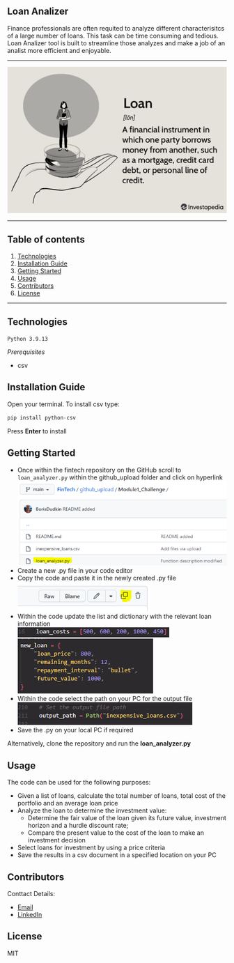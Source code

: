 ##  **Loan Analizer**


Finance professionals are often requited to analyze different characterisitcs of a large number of loans. This task can be time consuming and tedious.
Loan Analizer tool is built to streamline those analyzes and make a job of an analist more efficient and enjoyable.

---

![Loan](images/Loan.png)

---

## Table of contents

1. [Technologies](#technologies)
2. [Installation Guide](#installation-guide)
3. [Getting Started](#getting-started)
4. [Usage](#usage)
5. [Contributors](#contributors)
6. [License](#license)

---

## Technologies

`Python 3.9.13`

_Prerequisites_

- csv

## Installation Guide

Open your terminal.
To install csv type:

```python
pip install python-csv
```

Press **Enter** to install

## Getting Started

- Once within the fintech repository on the GitHub scroll to `loan_analyzer.py` within the github_upload folder and click on hyperlink <br />
  ![loan_analyzer](images/Repo_image.PNG)
- Create a new .py file in your code editor
- Copy the code and paste it in the newly created .py file <br />
  ![Copy_button](images/Copy_Button.PNG)
- Within the code update the list and dictionary with the relevant loan information <br />
  ![list](images/list.PNG)
  ![dictionary](images/Dict.PNG)
- Within the code select the path on your PC for the output file <br />
  ![Path](images/Path.PNG)
- Save the .py on your local PC if required

Alternatively, clone the repository and run the **loan_analyzer.py**

## Usage

The code can be used for the following purposes:

- Given a list of loans, calculate the total number of loans, total cost of the portfolio and an average loan price
- Analyze the loan to determine the investment value:
  - Determine the fair value of the loan given its future value, investment horizon and a hurdle discount rate;
  - Compare the present value to the cost of the loan to make an investment decision
- Select loans for investment by using a price criteria
- Save the results in a csv document in a specified location on your PC

## Contributors

Conttact Details:

- [Email](boris.dudkin@gmail.com)
- [LinkedIn](www.linkedin.com/in/Boris-Dudkin)

## License

MIT
